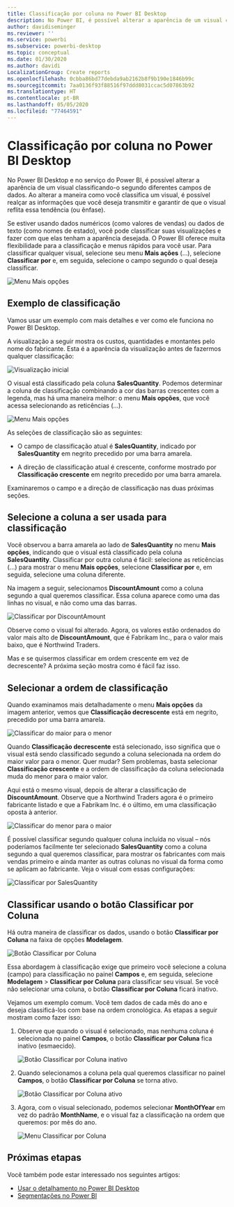 ```yaml
---
title: Classificação por coluna no Power BI Desktop
description: No Power BI, é possível alterar a aparência de um visual classificando-o segundo diferentes campos de dados.
author: davidiseminger
ms.reviewer: ''
ms.service: powerbi
ms.subservice: powerbi-desktop
ms.topic: conceptual
ms.date: 01/30/2020
ms.author: davidi
LocalizationGroup: Create reports
ms.openlocfilehash: 0cbba86bd77debda9ab2162b8f9b190e1846b99c
ms.sourcegitcommit: 7aa0136f93f88516f97ddd8031ccac5d07863b92
ms.translationtype: HT
ms.contentlocale: pt-BR
ms.lasthandoff: 05/05/2020
ms.locfileid: "77464591"
---
```

# <a name="sort-by-column-in-power-bi-desktop"></a>Classificação por coluna no Power BI Desktop
No Power BI Desktop e no serviço do Power BI, é possível alterar a aparência de um visual classificando-o segundo diferentes campos de dados. Ao alterar a maneira como você classifica um visual, é possível realçar as informações que você deseja transmitir e garantir de que o visual reflita essa tendência (ou ênfase).

Se estiver usando dados numéricos (como valores de vendas) ou dados de texto (como nomes de estado), você pode classificar suas visualizações e fazer com que elas tenham a aparência desejada. O Power BI oferece muita flexibilidade para a classificação e menus rápidos para você usar. Para classificar qualquer visual, selecione seu menu **Mais ações** (...), selecione **Classificar por** e, em seguida, selecione o campo segundo o qual deseja classificar.

![Menu Mais opções](media/desktop-sort-by-column/sortbycolumn_2.png)

## <a name="sorting-example"></a>Exemplo de classificação
Vamos usar um exemplo com mais detalhes e ver como ele funciona no Power BI Desktop.

A visualização a seguir mostra os custos, quantidades e montantes pelo nome do fabricante. Esta é a aparência da visualização antes de fazermos qualquer classificação:

![Visualização inicial](media/desktop-sort-by-column/sortbycolumn_1.png)

O visual está classificado pela coluna **SalesQuantity**. Podemos determinar a coluna de classificação combinando a cor das barras crescentes com a legenda, mas há uma maneira melhor: o menu **Mais opções**, que você acessa selecionando as reticências (...).

![Menu Mais opções](media/desktop-sort-by-column/sortbycolumn_2.png)

As seleções de classificação são as seguintes:

* O campo de classificação atual é **SalesQuantity**, indicado por **SalesQuantity** em negrito precedido por uma barra amarela. 

* A direção de classificação atual é crescente, conforme mostrado por **Classificação crescente** em negrito precedido por uma barra amarela.

Examinaremos o campo e a direção de classificação nas duas próximas seções.

## <a name="select-which-column-to-use-for-sorting"></a>Selecione a coluna a ser usada para classificação
Você observou a barra amarela ao lado de **SalesQuantity** no menu **Mais opções**, indicando que o visual está classificado pela coluna **SalesQuantity**. Classificar por outra coluna é fácil: selecione as reticências (...) para mostrar o menu **Mais opções**, selecione **Classificar por** e, em seguida, selecione uma coluna diferente.

Na imagem a seguir, selecionamos **DiscountAmount** como a coluna segundo a qual queremos classificar. Essa coluna aparece como uma das linhas no visual, e não como uma das barras. 

![Classificar por DiscountAmount](media/desktop-sort-by-column/sortbycolumn_3.png)

Observe como o visual foi alterado. Agora, os valores estão ordenados do valor mais alto de **DiscountAmount**, que é Fabrikam Inc., para o valor mais baixo, que é Northwind Traders. 

Mas e se quisermos classificar em ordem crescente em vez de decrescente? A próxima seção mostra como é fácil faz isso.

## <a name="select-the-sort-order"></a>Selecionar a ordem de classificação
Quando examinamos mais detalhadamente o menu **Mais opções** da imagem anterior, vemos que **Classificação decrescente** está em negrito, precedido por uma barra amarela.

![Classificar do maior para o menor](media/desktop-sort-by-column/sortbycolumn_4.png)

Quando **Classificação decrescente** está selecionado, isso significa que o visual está sendo classificado segundo a coluna selecionada na ordem do maior valor para o menor. Quer mudar? Sem problemas, basta selecionar **Classificação crescente** e a ordem de classificação da coluna selecionada muda do menor para o maior valor.

Aqui está o mesmo visual, depois de alterar a classificação de **DiscountAmount**. Observe que a Northwind Traders agora é o primeiro fabricante listado e que a Fabrikam Inc. é o último, em uma classificação oposta à anterior.

![Classificar do menor para o maior](media/desktop-sort-by-column/sortbycolumn_5.png)

É possível classificar segundo qualquer coluna incluída no visual – nós poderíamos facilmente ter selecionado **SalesQuantity** como a coluna segundo a qual queremos classificar, para mostrar os fabricantes com mais vendas primeiro e ainda manter as outras colunas no visual da forma como se aplicam ao fabricante. Veja o visual com essas configurações:

![Classificar por SalesQuantity](media/desktop-sort-by-column/sortbycolumn_6.png)

## <a name="sort-using-the-sort-by-column-button"></a>Classificar usando o botão Classificar por Coluna
Há outra maneira de classificar os dados, usando o botão **Classificar por Coluna** na faixa de opções **Modelagem**.

![Botão Classificar por Coluna](media/desktop-sort-by-column/sortbycolumn_8.png)

Essa abordagem à classificação exige que primeiro você selecione a coluna (campo) para classificação no painel **Campos** e, em seguida, selecione **Modelagem** > **Classificar por Coluna** para classificar seu visual. Se você não selecionar uma coluna, o botão **Classificar por Coluna** ficará inativo.

Vejamos um exemplo comum. Você tem dados de cada mês do ano e deseja classificá-los com base na ordem cronológica. As etapas a seguir mostram como fazer isso:

1. Observe que quando o visual é selecionado, mas nenhuma coluna é selecionada no painel **Campos**, o botão **Classificar por Coluna** fica inativo (esmaecido).
   
   ![Botão Classificar por Coluna inativo](media/desktop-sort-by-column/sortbycolumn_9.png)

2. Quando selecionamos a coluna pela qual queremos classificar no painel **Campos**, o botão **Classificar por Coluna** se torna ativo.
   
   ![Botão Classificar por Coluna ativo](media/desktop-sort-by-column/sortbycolumn_10.png)
3. Agora, com o visual selecionado, podemos selecionar **MonthOfYear** em vez do padrão **MonthName**, e o visual faz a classificação na ordem que queremos: por mês do ano.
   
   ![Menu Classificar por Coluna](media/desktop-sort-by-column/sortbycolumn_11.png)


<!---
This functionality is no longer active. Jan 2020

## Getting back to default column for sorting
You can sort by any column you'd like, but there may be times when you want the visual to return to its default sorting column. No problem. For a visual that has a sort column selected, open the **More options** menu and select that column again, and the visualization returns to its default sort column.

For example, here's our previous chart:

![Initial visualization](media/desktop-sort-by-column/sortbycolumn_6.png)

When we go back to the menu and select **SalesQuantity** again, the visual defaults to being ordered alphabetically by **Manufacturer**, as shown in the following image.

![Default sort order](media/desktop-sort-by-column/sortbycolumn_7.png)

With so many options for sorting your visuals, creating just the chart or image you want is easy.
--->

## <a name="next-steps"></a>Próximas etapas

Você também pode estar interessado nos seguintes artigos:

* [Usar o detalhamento no Power BI Desktop](desktop-cross-report-drill-through.md)
* [Segmentações no Power BI](visuals/power-bi-visualization-slicers.md)


